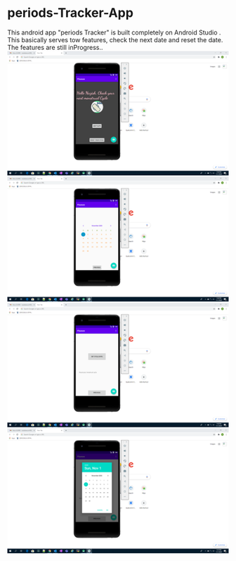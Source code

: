 # periods-Tracker-App
This android app "periods Tracker"  is built completely on Android Studio . This basically serves tow features, check the next date and reset the date.
The features are still inProgress..
![Alt text](https://github.com/nazish96/periods-Tracker-App/blob/main/Screenshot%20(65).png)
![Alt text](https://github.com/nazish96/periods-Tracker-App/blob/main/Screenshot%20(66).png)
![Alt text](https://github.com/nazish96/periods-Tracker-App/blob/main/Screenshot%20(67).png)
![Alt text](https://github.com/nazish96/periods-Tracker-App/blob/main/Screenshot%20(68).png)



